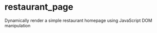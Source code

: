 # restaurant_page
Dynamically render a simple restaurant homepage using JavaScript DOM manipulation
